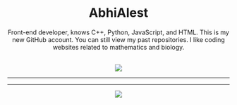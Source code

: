 <h1 align="center">AbhiAlest</h1>



<!-- About Me -->
<p align="center">
    Front-end developer, knows C++, Python, JavaScript, and HTML. This is my new GitHub account. You can still view my past repositories. I like coding websites related to mathematics and biology.
</p>
<br />

<!-- GitHub Stats -->
<div align="center">
    <img src="https://github-readme-stats.vercel.app/api?username=AbhiAlest&show_icons=true&include_all_commits=true&count_private=true&hide_border=true&bg_color=00000000&text_color=3768db&title_color=3768db">
</div>

---


---

<!-- Language Stats -->
<div align="center">
    <img src="https://github-readme-stats.vercel.app/api/top-langs/?username=AbhiAlest&hide_border=true&layout=compact&theme=tokyonight&bg_color=00000000">
</div>
<br />
